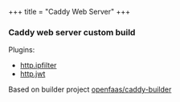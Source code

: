 +++
title = "Caddy Web Server"
+++

### Caddy web server custom build

Plugins:

* [http.ipfilter](https://github.com/pyed/ipfilter)
* [http.jwt](https://github.com/BTBurke/caddy-jwt)

Based on builder project [openfaas/caddy-builder](https://github.com/openfaas/caddy-builder)
